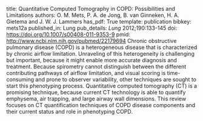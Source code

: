 title: Quantitative Computed Tomography in COPD: Possibilities and Limitations
authors: O. M. Mets, P. A. de Jong, B. van Ginneken, H. A. Gietema and J. W. J. Lammers
has_pdf: True
template: publication
bibkey: mets12a
published_in: Lung
pub_details: <i>Lung</i> 2012;190:133-145
doi: https://doi.org/10.1007/s00408-011-9353-9
pmid: http://www.ncbi.nlm.nih.gov/pubmed/22179694
Chronic obstructive pulmonary disease (COPD) is a heterogeneous disease that is characterized by chronic airflow limitation. Unraveling of this heterogeneity is challenging but important, because it might enable more accurate diagnosis and treatment. Because spirometry cannot distinguish between the different contributing pathways of airflow limitation, and visual scoring is time-consuming and prone to observer variability, other techniques are sought to start this phenotyping process. Quantitative computed tomography (CT) is a promising technique, because current CT technology is able to quantify emphysema, air trapping, and large airway wall dimensions. This review focuses on CT quantification techniques of COPD disease components and their current status and role in phenotyping COPD.

